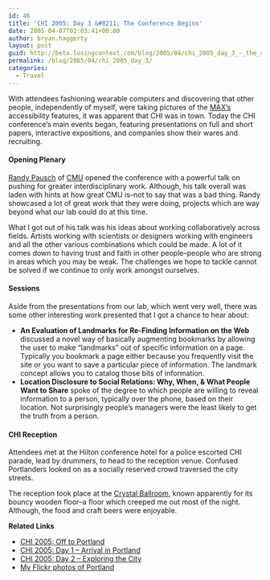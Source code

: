 ```yaml
---
id: 46
title: 'CHI 2005: Day 3 &#8211; The Conference Begins'
date: 2005-04-07T02:03:41+00:00
author: bryan.haggerty
layout: post
guid: http://beta.losingcontext.com/blog/2005/04/chi_2005_day_3_-_the_conference_begins.php
permalink: /blog/2005/04/chi_2005_day_3/
categories:
  - Travel
---
```

With attendees fashioning wearable computers and discovering that other people, independently of myself, were taking pictures of the [MAX&#8217;s](http://www.trimet.org) accessibility features, it was apparent that CHI was in town. Today the CHI conference&#8217;s main events began, featuring presentations on full and short papers, interactive expositions, and companies show their wares and recruiting.

#### Opening Plenary

[Randy Pausch](http://www.etc.cmu.edu/~pausch/) of [CMU](http://www.cmu.edu) opened the conference with a powerful talk on pushing for greater interdisciplinary work. Although, his talk overall was laden with hints at how great CMU is&#8211;not to say that was a bad thing. Randy showcased a lot of great work that they were doing, projects which are way beyond what our lab could do at this time.

What I got out of his talk was his ideas about working collaboratively across fields. Artists working with scientists or designers working with engineers and all the other various combinations which could be made. A lot of it comes down to having trust and faith in other people&#8211;people who are strong in areas which you may be weak. The challenges we hope to tackle cannot be solved if we continue to only work amongst ourselves.

#### Sessions

Aside from the presentations from our lab, which went very well, there was some other interesting work presented that I got a chance to hear about:

  * **An Evaluation of Landmarks for Re-Finding Information on the Web** discussed a novel way of basically augmenting bookmarks by allowing the user to make &#8220;landmarks&#8221; out of specific information on a page. Typically you bookmark a page either because you frequently visit the site or you want to save a particular piece of information. The landmark concept allows you to catalog those bits of information.
  * **Location Disclosure to Social Relations: Why, When, & What People Want to Share** spoke of the degree to which people are willing to reveal information to a person, typically over the phone, based on their location. Not surprisingly people&#8217;s managers were the least likely to get the truth from a person.

#### CHI Reception

Attendees met at the Hilton conference hotel for a police escorted CHI parade, lead by drummers, to head to the reception venue. Confused Portlanders looked on as a socially reserved crowd traversed the city streets.

The reception took place at the [Crystal Ballroom](http://www.mcmenamins.com/index.php?loc=2&id=504), known apparently for its bouncy wooden floor&#8211;a floor which creeped me out most of the night. Although, the food and craft beers were enjoyable.

<p id="related-links">
  <strong>Related Links</strong>
</p>

  * [CHI 2005: Off to Portland](/blog/2005/03/chi_2005_off_to.php)
  * [CHI 2005: Day 1 &#8211; Arrival in Portland](/blog/2005/04/chi_2005_day_1.php)
  * [CHI 2005: Day 2 &#8211; Exploring the City](/blog/2005/04/chi_2005_day_2.php)
  * [My Flickr photos of Portland](http://www.flickr.com/photos/bhaggs/tags/portland/)
